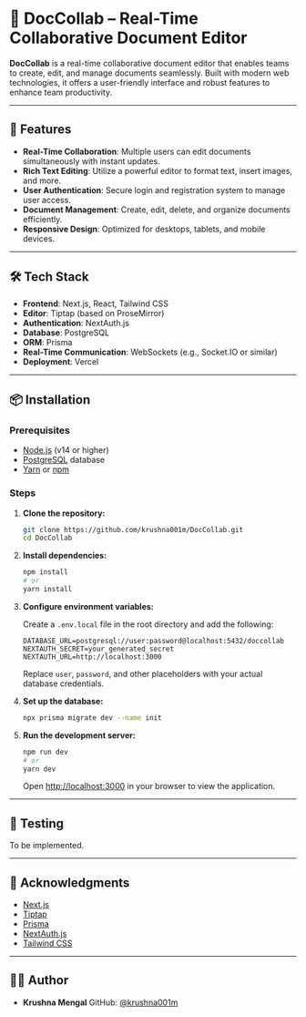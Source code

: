 
# 📄 DocCollab – Real-Time Collaborative Document Editor

**DocCollab** is a real-time collaborative document editor that enables teams to create, edit, and manage documents seamlessly. Built with modern web technologies, it offers a user-friendly interface and robust features to enhance team productivity.

---

## 🚀 Features

- **Real-Time Collaboration**: Multiple users can edit documents simultaneously with instant updates.
- **Rich Text Editing**: Utilize a powerful editor to format text, insert images, and more.
- **User Authentication**: Secure login and registration system to manage user access.
- **Document Management**: Create, edit, delete, and organize documents efficiently.
- **Responsive Design**: Optimized for desktops, tablets, and mobile devices.

---

## 🛠️ Tech Stack

- **Frontend**: Next.js, React, Tailwind CSS
- **Editor**: Tiptap (based on ProseMirror)
- **Authentication**: NextAuth.js
- **Database**: PostgreSQL
- **ORM**: Prisma
- **Real-Time Communication**: WebSockets (e.g., Socket.IO or similar)
- **Deployment**: Vercel

---

## 📦 Installation

### Prerequisites

- [Node.js](https://nodejs.org/) (v14 or higher)
- [PostgreSQL](https://www.postgresql.org/) database
- [Yarn](https://yarnpkg.com/) or [npm](https://www.npmjs.com/)

### Steps

1. **Clone the repository:**

   ```bash
   git clone https://github.com/krushna001m/DocCollab.git
   cd DocCollab
   ```

2. **Install dependencies:**

   ```bash
   npm install
   # or
   yarn install
   ```

3. **Configure environment variables:**

   Create a `.env.local` file in the root directory and add the following:

   ```env
   DATABASE_URL=postgresql://user:password@localhost:5432/doccollab
   NEXTAUTH_SECRET=your_generated_secret
   NEXTAUTH_URL=http://localhost:3000
   ```

   Replace `user`, `password`, and other placeholders with your actual database credentials.

4. **Set up the database:**

   ```bash
   npx prisma migrate dev --name init
   ```

5. **Run the development server:**

   ```bash
   npm run dev
   # or
   yarn dev
   ```

   Open [http://localhost:3000](http://localhost:3000) in your browser to view the application.

---

## 🧪 Testing

To be implemented.

---

## 🙌 Acknowledgments

- [Next.js](https://nextjs.org/)
- [Tiptap](https://tiptap.dev/)
- [Prisma](https://www.prisma.io/)
- [NextAuth.js](https://next-auth.js.org/)
- [Tailwind CSS](https://tailwindcss.com/)

---
## 👨‍💻 Author

* **Krushna Mengal**
  GitHub: [@krushna001m](https://github.com/krushna001m)
